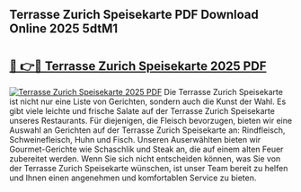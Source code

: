 ## Terrasse Zurich Speisekarte PDF Download Online 2025 5dtM1

# <h2><a href="http://gccm47.nevu.top/?p=Terrasse+Zurich+Speisekarte">🔗 👉🔴 Terrasse Zurich Speisekarte 2025 PDF</a></h2>

[![Terrasse Zurich Speisekarte 2025 PDF](https://i.imgur.com/dBaPXMq.png)](http://gccm47.nevu.top/?p=Terrasse+Zurich+Speisekarte)
Die Terrasse Zurich Speisekarte ist nicht nur eine Liste von Gerichten, sondern auch die Kunst der Wahl. Es gibt viele leichte und frische Salate auf der Terrasse Zurich Speisekarte unseres Restaurants. Für diejenigen, die Fleisch bevorzugen, bieten wir eine Auswahl an Gerichten auf der Terrasse Zurich Speisekarte an: Rindfleisch, Schweinefleisch, Huhn und Fisch. Unseren Auserwählten bieten wir Gourmet-Gerichte wie Schaschlik und Steak an, die auf einem alten Feuer zubereitet werden. Wenn Sie sich nicht entscheiden können, was Sie von der Terrasse Zurich Speisekarte wünschen, ist unser Team bereit zu helfen und Ihnen einen angenehmen und komfortablen Service zu bieten.

